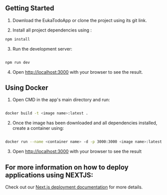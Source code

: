 
## Getting Started

1. Download the EukaTodoApp or clone the project using its git link.

2. Install all project dependencies using :

```bash
npm install
```
3. Run the development server:

```bash

npm run dev

```

4. Open [http://localhost:3000](http://localhost:3000) with your browser to see the result.


## Using Docker 

1. Open CMD in the app's main directory and run:

```bash

docker build -t <image name>:latest .

```

2. Once the image has been downloaded and all dependencies installed, create a container using:

```bash

docker run --name <container name> -d -p 3000:3000 <image name>:latest

```

3. Open [http://localhost:3000](http://localhost:3000) with your browser to see the result


## For more information on how to deploy applications using NEXTJS:

Check out our [Next.js deployment documentation](https://nextjs.org/docs/deployment) for more details.
